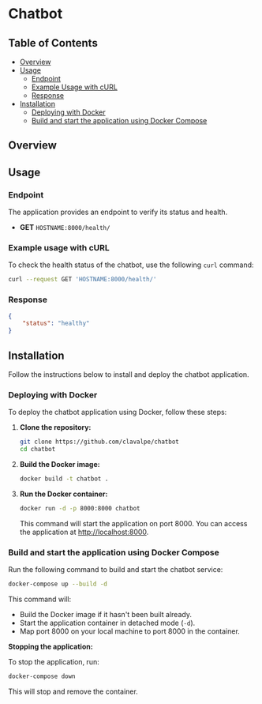 # Chatbot

## Table of Contents

- [Overview](#overview)
- [Usage](#usage)
  - [Endpoint](#endpoint)
  - [Example Usage with cURL](#example-usage-with-curl)
  - [Response](#response)
- [Installation](#installation)
  - [Deploying with Docker](#deploying-with-docker)
  - [Build and start the application using Docker Compose](#build-and-start-the-application-using-docker-compose)

## Overview

## Usage

### Endpoint
The application provides an endpoint to verify its status and health. 

- **GET** `HOSTNAME:8000/health/`

### Example usage with cURL
To check the health status of the chatbot, use the following `curl` command:

```bash
curl --request GET 'HOSTNAME:8000/health/' 
```

### Response
```json
{
    "status": "healthy"
}
```

## Installation
Follow the instructions below to install and deploy the chatbot application.

### Deploying with Docker
To deploy the chatbot application using Docker, follow these steps:

1. **Clone the repository:**

    ```bash
    git clone https://github.com/clavalpe/chatbot
    cd chatbot
    ```

2. **Build the Docker image:**

    ```bash
    docker build -t chatbot .
    ```

3. **Run the Docker container:**

    ```bash
    docker run -d -p 8000:8000 chatbot
    ```

    This command will start the application on port 8000. You can access the application at [http://localhost:8000](http://localhost:8000).

### Build and start the application using Docker Compose

Run the following command to build and start the chatbot service:

```bash
docker-compose up --build -d
```

This command will:
- Build the Docker image if it hasn't been built already.
- Start the application container in detached mode (`-d`).
- Map port 8000 on your local machine to port 8000 in the container.

**Stopping the application:**

To stop the application, run:

```bash
docker-compose down
```

This will stop and remove the container.